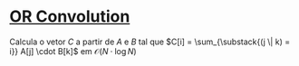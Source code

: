 # [OR Convolution](or_convolution.cpp)

Calcula o vetor $C$ a partir de $A$ e $B$ tal que $C[i] = \sum_{\substack{(j \| k) = i}} A[j] \cdot B[k]$ em $\mathcal{O}(N \cdot \log N)$
